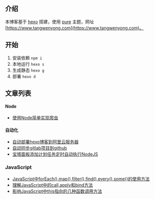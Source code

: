 ## 介绍
本博客基于 [hexo](https://hexo.io) 搭建，使用 [pure](https://github.com/cofess/hexo-theme-pure) 主题，网址 [https://www.tangwenyong.com](https://www.tangwenyong.com)。
## 开始
1. 安装依赖 `npm i`
2. 本地运行 `hexo s`
3. 生成静态 `hexo g`
4. 部署 `hexo d`

## 文章列表
#### Node
- [使用Node简单实现爬虫](./source/_posts/使用Node简单实现爬虫.md)

#### 自动化
- [自动部署hexo博客到阿里云服务器](./source/_posts/自动部署hexo博客到阿里云服务器.md)
- [自动同步gitlab项目到github](./source/_posts/自动同步gitlab项目到github.md)
- [宝塔面板添加计划任务定时自动执行NodeJS](./source/_posts/宝塔面板添加计划任务定时自动执行NodeJS.md)

### JavaScript
- [JavaScript中forEach(),map(),filter(),find(),every(),some()的使用方法](./source/_posts/JavaScript中forEach-map-filter-find-every-some-的使用方法.md)
- [理解JavaScript中的call,apply和bind方法](./source/_posts/理解JavaScript中的call-apply和bind方法.md)
- [影响JavaScript中this指向的几种函数调用方法](./source/_posts/影响JavaScript中this指向的几种函数调用方法.md)